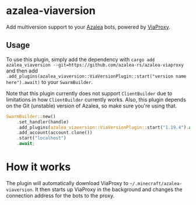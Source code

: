 # azalea-viaversion

Add multiversion support to your [Azalea](https://github.com/mat-1/azalea) bots, powered by [ViaProxy](https://github.com/ViaVersion/ViaProxy).

## Usage

To use this plugin, simply add the dependency with `cargo add azalea_viaversion --git=https://github.com/azalea-rs/azalea-viaproxy` and then add `.add_plugins(azalea_viaversion::ViaVersionPlugin::start("version name here").await)` to your `SwarmBuilder`.

Note that this plugin currently does not support `ClientBuilder` due to limitations in how `ClientBuilder` currently works.
Also, this plugin depends on the Git (unstable) version of Azalea, so make sure you're using that.

```rs
SwarmBuilder::new()
    .set_handler(handle)
    .add_plugins(azalea_viaversion::ViaVersionPlugin::start("1.19.4").await)
    .add_account(account.clone())
    .start("localhost")
    .await;
```

# How it works

The plugin will automatically download ViaProxy to `~/.minecraft/azalea-viaversion`. It then starts up ViaProxy in the background and changes the connection address for the bots to the proxy.
